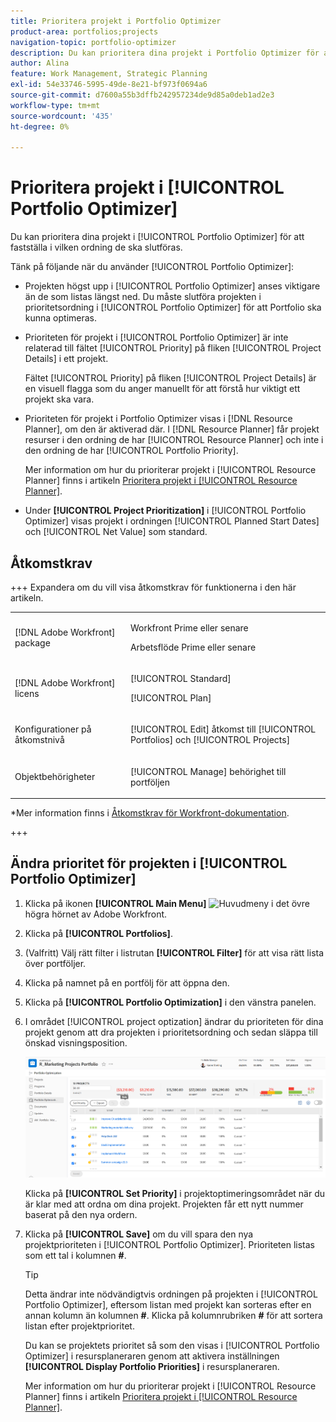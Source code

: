 ```yaml
---
title: Prioritera projekt i Portfolio Optimizer
product-area: portfolios;projects
navigation-topic: portfolio-optimizer
description: Du kan prioritera dina projekt i Portfolio Optimizer för att fastställa i vilken ordning de ska slutföras.
author: Alina
feature: Work Management, Strategic Planning
exl-id: 54e33746-5995-49de-8e21-bf973f0694a6
source-git-commit: d7600a55b3dffb242957234de9d85a0deb1ad2e3
workflow-type: tm+mt
source-wordcount: '435'
ht-degree: 0%

---
```


# Prioritera projekt i [!UICONTROL Portfolio Optimizer]

Du kan prioritera dina projekt i [!UICONTROL Portfolio Optimizer] för att fastställa i vilken ordning de ska slutföras.

Tänk på följande när du använder [!UICONTROL Portfolio Optimizer]:

* Projekten högst upp i [!UICONTROL Portfolio Optimizer] anses viktigare än de som listas längst ned. Du måste slutföra projekten i prioritetsordning i [!UICONTROL Portfolio Optimizer] för att Portfolio ska kunna optimeras.
* Prioriteten för projekt i [!UICONTROL Portfolio Optimizer] är inte relaterad till fältet [!UICONTROL Priority] på fliken [!UICONTROL Project Details] i ett projekt.

  Fältet [!UICONTROL Priority] på fliken [!UICONTROL Project Details] är en visuell flagga som du anger manuellt för att förstå hur viktigt ett projekt ska vara.

* Prioriteten för projekt i Portfolio Optimizer visas i [!DNL Resource Planner], om den är aktiverad där. I [!DNL Resource Planner] får projekt resurser i den ordning de har [!UICONTROL Resource Planner] och inte i den ordning de har [!UICONTROL Portfolio Priority].

  Mer information om hur du prioriterar projekt i [!UICONTROL Resource Planner] finns i artikeln [Prioritera projekt i [!UICONTROL Resource Planner]](../../../resource-mgmt/resource-planning/prioritize-projects-resource-planner.md).

* Under **[!UICONTROL Project Prioritization]** i [!UICONTROL Portfolio Optimizer] visas projekt i ordningen [!UICONTROL Planned Start Dates] och [!UICONTROL Net Value] som standard.

## Åtkomstkrav

+++ Expandera om du vill visa åtkomstkrav för funktionerna i den här artikeln. 

<table style="table-layout:auto"> 
 <col> 
 <col> 
 <tbody> 
  <tr> 
   <td role="rowheader">[!DNL Adobe Workfront] package</td> 
   <td> <p>Workfront Prime eller senare</p>
      <p>Arbetsflöde Prime eller senare</p>
    </td> 
  </tr> 
  <tr> 
   <td role="rowheader">[!DNL Adobe Workfront] licens</td> 
   <td> <p>[!UICONTROL Standard]</p>
   <p>[!UICONTROL Plan]</p> </td> 
  </tr> 
  <tr> 
   <td role="rowheader">Konfigurationer på åtkomstnivå</td> 
   <td> <p>[!UICONTROL Edit] åtkomst till [!UICONTROL Portfolios] och [!UICONTROL Projects]</p>  </td>
</tr> 
  <tr> 
   <td role="rowheader">Objektbehörigheter</td> 
   <td> <p>[!UICONTROL Manage] behörighet till portföljen</p>  </td> 
  </tr> 
 </tbody> 
</table>

*Mer information finns i [Åtkomstkrav för Workfront-dokumentation](/help/quicksilver/administration-and-setup/add-users/access-levels-and-object-permissions/access-level-requirements-in-documentation.md).

+++

<!--Old:

<table style="table-layout:auto"> 
 <col> 
 <col> 
 <tbody> 
  <tr> 
   <td role="rowheader">[!DNL Adobe Workfront] plan</td> 
   <td> <p>Any </p> </td> 
  </tr> 
  <tr> 
   <td role="rowheader">Adobe Workfront licenses*</td> 
   <td> <p>New: Standard</p>
   <p>Current: Plan</p> </td> 
  </tr> 
  <tr> 
   <td role="rowheader">Access level configurations*</td> 
   <td> <p>[!UICONTROL Edit] access to Projects and Portfolios</p></td> 
  </tr> 
  <tr> 
   <td role="rowheader">Object permissions</td> 
   <td> <p>[!UICONTROL Manage] permissions to the portfolio</p> <p>Contribute or higher permissions to the projects</p> 
   <p>You must have Manage permissions to all the projects in the list to be able to use <b>Set project priority</b>.</p>
    </td> 
  </tr> 
 </tbody> 
</table>-->

## Ändra prioritet för projekten i [!UICONTROL Portfolio Optimizer]

1. Klicka på ikonen **[!UICONTROL Main Menu]** ![Huvudmeny](assets/main-menu-icon.png) i det övre högra hörnet av Adobe Workfront.

1. Klicka på **[!UICONTROL Portfolios]**.
1. (Valfritt) Välj rätt filter i listrutan **[!UICONTROL Filter]** för att visa rätt lista över portföljer.
1. Klicka på namnet på en portfölj för att öppna den.
1. Klicka på **[!UICONTROL Portfolio Optimization]** i den vänstra panelen.
1. I området [!UICONTROL project optization] ändrar du prioriteten för dina projekt genom att dra projekten i prioritetsordning och sedan släppa till önskad visningsposition.

   ![Portfolio-optimering med projekt](assets/portfolio-optimizer-with-projects-nwe-350x89.png)

   Klicka på **[!UICONTROL Set Priority]** i projektoptimeringsområdet när du är klar med att ordna om dina projekt. Projekten får ett nytt nummer baserat på den nya ordern.

1. Klicka på **[!UICONTROL Save]** om du vill spara den nya projektprioriteten i [!UICONTROL Portfolio Optimizer]. Prioriteten listas som ett tal i kolumnen **#**.

   >[!TIP]
   >
   >Detta ändrar inte nödvändigtvis ordningen på projekten i [!UICONTROL Portfolio Optimizer], eftersom listan med projekt kan sorteras efter en annan kolumn än kolumnen **#**. Klicka på kolumnrubriken **#** för att sortera listan efter projektprioritet.

   Du kan se projektets prioritet så som den visas i [!UICONTROL Portfolio Optimizer] i resursplaneraren genom att aktivera inställningen **[!UICONTROL Display Portfolio Priorities]** i resursplaneraren.

   Mer information om hur du prioriterar projekt i [!UICONTROL Resource Planner] finns i artikeln [Prioritera projekt i [!UICONTROL Resource Planner]](../../../resource-mgmt/resource-planning/prioritize-projects-resource-planner.md).
